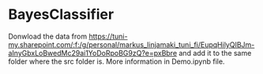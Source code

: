 # BayesClassifier
Donwload the data from https://tuni-my.sharepoint.com/:f:/g/personal/markus_linjamaki_tuni_fi/EupqHilyQIBJm-aInyGbxLoBwedMc29ai1YoDoRpoBG9zQ?e=pxBbre and add it to the same folder where
the src folder is. More information in Demo.ipynb file.
